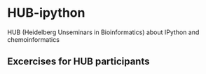 # HUB-ipython
HUB (Heidelberg Unseminars in Bioinformatics) about IPython and chemoinformatics

## Excercises for HUB participants

